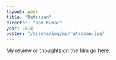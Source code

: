 ```yaml
---
layout: post
title: "Ratsasan"
director: "Ram Kumar"
year: 2018
poster: "/assets/img/mp/ratsasan.jpg"
---
```


My review or thoughts on the film go here.
